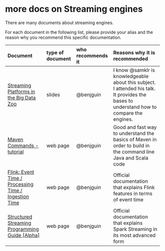 # more docs on Streaming engines

There are many documents about streaming engines.

For each document in the following list, please provide your alias and the reason why you recommend this specific documentation.

Document | type of document | who recommends it | Reasons why it is recommended
:--------| :--------------- |:------------------| :-----------------------------
[Streaming Platforms in the Big Data Zoo](https://speakerdeck.com/samklr/streaming-platforms) | slides | @benjguin | I know @samklr is knowledgeable about this subject. I attended his talk. It provides the bases to understand how to compare the engines.
[Maven Commands - tutorial](http://tutorials.jenkov.com/maven/maven-commands.html) | web page | @benjguin | Good and fast way to understand the basics of Maven in order to build in the command line Java and Scala code
[Flink: Event Time / Processing Time / Ingestion Time](https://ci.apache.org/projects/flink/flink-docs-master/dev/event_time.html) | web page | @benjguin | Official documentation that explains Flink features in terms of event time
[Structured Streaming Programming Guide [Alpha]](http://spark.apache.org/docs/latest/structured-streaming-programming-guide.html) | web page | @benjguin | Official documentation that explains Spark Streaming in its most advanced form